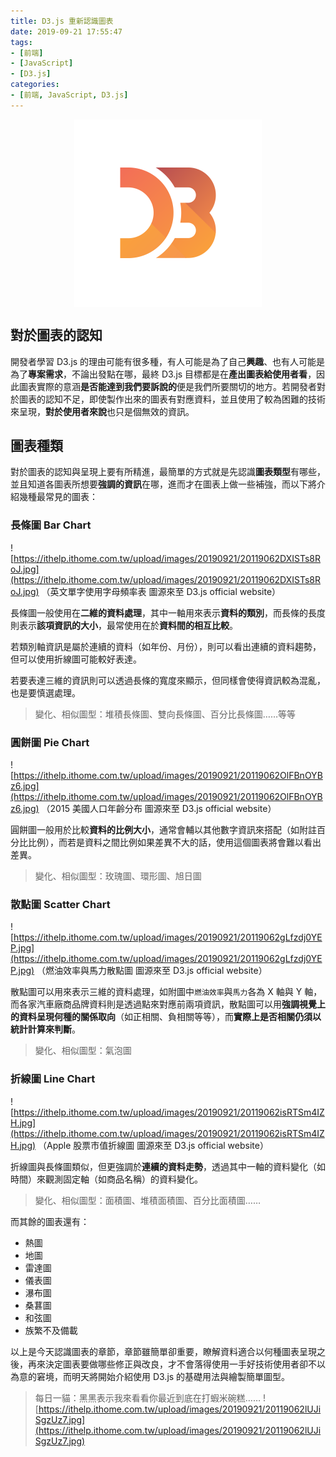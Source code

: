 ```yaml
---
title: D3.js 重新認識圖表
date: 2019-09-21 17:55:47
tags:
- [前端]
- [JavaScript]
- [D3.js]
categories: 
- [前端, JavaScript, D3.js]
---
```


<div style="display:flex;justify-content:center;">
  <img style="object-fit:cover;" src='/images/d3js/d3.png' width='300px' height='300px' />
</div>

## 對於圖表的認知

開發者學習 D3.js 的理由可能有很多種，有人可能是為了自己**興趣**、也有人可能是為了**專案需求**，不論出發點在哪，最終 D3.js 目標都是在**產出圖表給使用者看**，因此圖表實際的意涵**是否能達到我們要訴說的**便是我們所要關切的地方。若開發者對於圖表的認知不足，即使製作出來的圖表有對應資料，並且使用了較為困難的技術來呈現，**對於使用者來說**也只是個無效的資訊。

## 圖表種類

對於圖表的認知與呈現上要有所精進，最簡單的方式就是先認識**圖表類型**有哪些，並且知道各圖表所想要**強調的資訊**在哪，進而才在圖表上做一些補強，而以下將介紹幾種最常見的圖表：

### 長條圖 Bar Chart

![https://ithelp.ithome.com.tw/upload/images/20190921/20119062DXISTs8RoJ.jpg](https://ithelp.ithome.com.tw/upload/images/20190921/20119062DXISTs8RoJ.jpg)
（英文單字使用字母頻率表 圖源來至 D3.js official website）

長條圖一般使用在**二維的資料處理**，其中一軸用來表示**資料的類別**，而長條的長度則表示**該項資訊的大小**，最常使用在於**資料間的相互比較**。

若類別軸資訊是屬於連續的資料（如年份、月份），則可以看出連續的資料趨勢，但可以使用折線圖可能較好表達。

若要表達三維的資訊則可以透過長條的寬度來顯示，但同樣會使得資訊較為混亂，也是要慎選處理。

> 變化、相似圖型：堆積長條圖、雙向長條圖、百分比長條圖……等等

### 圓餅圖 Pie Chart

![https://ithelp.ithome.com.tw/upload/images/20190921/20119062OlFBnOYBz6.jpg](https://ithelp.ithome.com.tw/upload/images/20190921/20119062OlFBnOYBz6.jpg)
（2015 美國人口年齡分布 圖源來至 D3.js official website）

圓餅圖一般用於比較**資料的比例大小**，通常會輔以其他數字資訊來搭配（如附註百分比比例），而若是資料之間比例如果差異不大的話，使用這個圖表將會難以看出差異。

> 變化、相似圖型：玫瑰圖、環形圖、旭日圖

### 散點圖 Scatter Chart

![https://ithelp.ithome.com.tw/upload/images/20190921/20119062gLfzdj0YEP.jpg](https://ithelp.ithome.com.tw/upload/images/20190921/20119062gLfzdj0YEP.jpg)
（燃油效率與馬力散點圖 圖源來至 D3.js official website）

散點圖可以用來表示三維的資料處理，如附圖中`燃油效率`與`馬力`各為 X 軸與 Y 軸，而各家汽車廠商品牌資料則是透過點來對應前兩項資訊，散點圖可以用**強調視覺上的資料呈現何種的關係取向**（如正相關、負相關等等），而**實際上是否相關仍須以統計計算來判斷**。

> 變化、相似圖型：氣泡圖

### 折線圖 Line Chart

![https://ithelp.ithome.com.tw/upload/images/20190921/20119062isRTSm4IZH.jpg](https://ithelp.ithome.com.tw/upload/images/20190921/20119062isRTSm4IZH.jpg)
（Apple 股票市值折線圖 圖源來至 D3.js official website）

折線圖與長條圖類似，但更強調於**連續的資料走勢**，透過其中一軸的資料變化（如時間）來觀測固定軸（如商品名稱）的資料變化。

> 變化、相似圖型：面積圖、堆積面積圖、百分比面積圖……

而其餘的圖表還有：

- 熱圖
- 地圖
- 雷達圖
- 儀表圖
- 瀑布圖
- 桑葚圖
- 和弦圖
- 族繁不及備載

以上是今天認識圖表的章節，章節雖簡單卻重要，瞭解資料適合以何種圖表呈現之後，再來決定圖表要做哪些修正與改良，才不會落得使用一手好技術使用者卻不以為意的窘境，而明天將開始介紹使用 D3.js 的基礎用法與繪製簡單圖型。

> 每日一貓：黑黑表示我來看看你最近到底在打蝦米碗糕……
> ![https://ithelp.ithome.com.tw/upload/images/20190921/20119062lUJiSgzUz7.jpg](https://ithelp.ithome.com.tw/upload/images/20190921/20119062lUJiSgzUz7.jpg)

